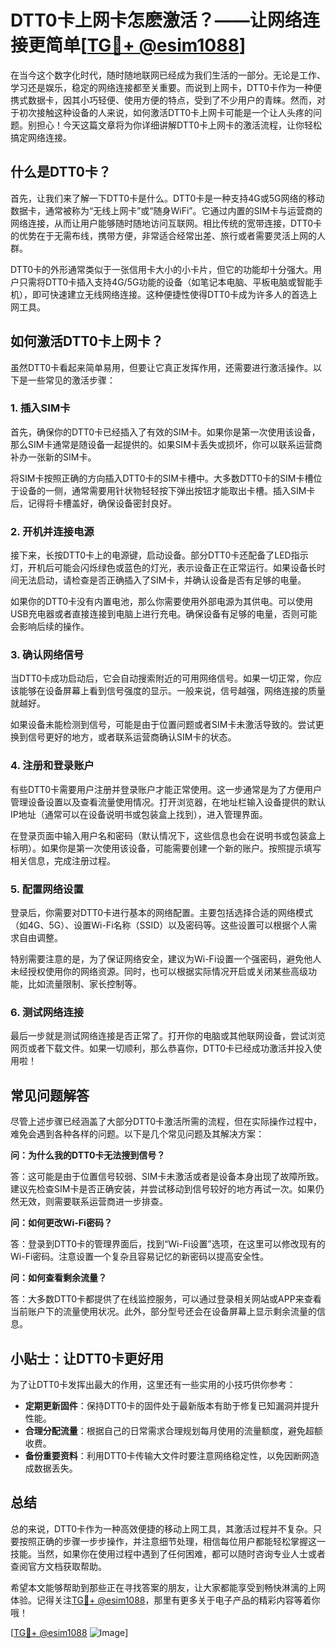 # DTT0卡上网卡怎麽激活？——让网络连接更简单[[TG💪+ @esim1088](https://t.me/s/esim1088)]

在当今这个数字化时代，随时随地联网已经成为我们生活的一部分。无论是工作、学习还是娱乐，稳定的网络连接都至关重要。而说到上网卡，DTT0卡作为一种便携式数据卡，因其小巧轻便、使用方便的特点，受到了不少用户的青睐。然而，对于初次接触这种设备的人来说，如何激活DTT0卡上网卡可能是一个让人头疼的问题。别担心！今天这篇文章将为你详细讲解DTT0卡上网卡的激活流程，让你轻松搞定网络连接。

## 什么是DTT0卡？

首先，让我们来了解一下DTT0卡是什么。DTT0卡是一种支持4G或5G网络的移动数据卡，通常被称为“无线上网卡”或“随身WiFi”。它通过内置的SIM卡与运营商的网络连接，从而让用户能够随时随地访问互联网。相比传统的宽带连接，DTT0卡的优势在于无需布线，携带方便，非常适合经常出差、旅行或者需要灵活上网的人群。

DTT0卡的外形通常类似于一张信用卡大小的小卡片，但它的功能却十分强大。用户只需将DTT0卡插入支持4G/5G功能的设备（如笔记本电脑、平板电脑或智能手机），即可快速建立无线网络连接。这种便捷性使得DTT0卡成为许多人的首选上网工具。

## 如何激活DTT0卡上网卡？

虽然DTT0卡看起来简单易用，但要让它真正发挥作用，还需要进行激活操作。以下是一些常见的激活步骤：

### 1. 插入SIM卡

首先，确保你的DTT0卡已经插入了有效的SIM卡。如果你是第一次使用该设备，那么SIM卡通常是随设备一起提供的。如果SIM卡丢失或损坏，你可以联系运营商补办一张新的SIM卡。

将SIM卡按照正确的方向插入DTT0卡的SIM卡槽中。大多数DTT0卡的SIM卡槽位于设备的一侧，通常需要用针状物轻轻按下弹出按钮才能取出卡槽。插入SIM卡后，记得将卡槽盖好，确保设备密封良好。

### 2. 开机并连接电源

接下来，长按DTT0卡上的电源键，启动设备。部分DTT0卡还配备了LED指示灯，开机后可能会闪烁绿色或蓝色的灯光，表示设备正在正常运行。如果设备长时间无法启动，请检查是否正确插入了SIM卡，并确认设备是否有足够的电量。

如果你的DTT0卡没有内置电池，那么你需要使用外部电源为其供电。可以使用USB充电器或者直接连接到电脑上进行充电。确保设备有足够的电量，否则可能会影响后续的操作。

### 3. 确认网络信号

当DTT0卡成功启动后，它会自动搜索附近的可用网络信号。如果一切正常，你应该能够在设备屏幕上看到信号强度的显示。一般来说，信号越强，网络连接的质量就越好。

如果设备未能检测到信号，可能是由于位置问题或者SIM卡未激活导致的。尝试更换到信号更好的地方，或者联系运营商确认SIM卡的状态。

### 4. 注册和登录账户

有些DTT0卡需要用户注册并登录账户才能正常使用。这一步通常是为了方便用户管理设备设置以及查看流量使用情况。打开浏览器，在地址栏输入设备提供的默认IP地址（通常可以在设备说明书或包装盒上找到），进入管理界面。

在登录页面中输入用户名和密码（默认情况下，这些信息也会在说明书或包装盒上标明）。如果你是第一次使用该设备，可能需要创建一个新的账户。按照提示填写相关信息，完成注册过程。

### 5. 配置网络设置

登录后，你需要对DTT0卡进行基本的网络配置。主要包括选择合适的网络模式（如4G、5G）、设置Wi-Fi名称（SSID）以及密码等。这些设置可以根据个人需求自由调整。

特别需要注意的是，为了保证网络安全，建议为Wi-Fi设置一个强密码，避免他人未经授权使用你的网络资源。同时，也可以根据实际情况开启或关闭某些高级功能，比如流量限制、家长控制等。

### 6. 测试网络连接

最后一步就是测试网络连接是否正常了。打开你的电脑或其他联网设备，尝试浏览网页或者下载文件。如果一切顺利，那么恭喜你，DTT0卡已经成功激活并投入使用啦！

## 常见问题解答

尽管上述步骤已经涵盖了大部分DTT0卡激活所需的流程，但在实际操作过程中，难免会遇到各种各样的问题。以下是几个常见问题及其解决方案：

**问：为什么我的DTT0卡无法搜到信号？**

答：这可能是由于位置信号较弱、SIM卡未激活或者是设备本身出现了故障所致。建议先检查SIM卡是否正确安装，并尝试移动到信号较好的地方再试一次。如果仍然无效，则需要联系运营商进一步排查。

**问：如何更改Wi-Fi密码？**

答：登录到DTT0卡的管理界面后，找到“Wi-Fi设置”选项，在这里可以修改现有的Wi-Fi密码。注意设置一个复杂且容易记忆的新密码以提高安全性。

**问：如何查看剩余流量？**

答：大多数DTT0卡都提供了在线监控服务，可以通过登录相关网站或APP来查看当前账户下的流量使用状况。此外，部分型号还会在设备屏幕上显示剩余流量的信息。

## 小贴士：让DTT0卡更好用

为了让DTT0卡发挥出最大的作用，这里还有一些实用的小技巧供你参考：

- **定期更新固件**：保持DTT0卡的固件处于最新版本有助于修复已知漏洞并提升性能。
- **合理分配流量**：根据自己的日常需求合理规划每月使用的流量额度，避免超额收费。
- **备份重要资料**：利用DTT0卡传输大文件时要注意网络稳定性，以免因断网造成数据丢失。

## 总结

总的来说，DTT0卡作为一种高效便捷的移动上网工具，其激活过程并不复杂。只要按照正确的步骤一步步操作，并注意细节处理，相信每位用户都能轻松掌握这一技能。当然，如果你在使用过程中遇到了任何困难，都可以随时咨询专业人士或者查阅官方文档获取帮助。

希望本文能够帮助到那些正在寻找答案的朋友，让大家都能享受到畅快淋漓的上网体验。记得关注[TG💪+ @esim1088](https://t.me/s/esim1088)，那里有更多关于电子产品的精彩内容等着你哦！

[[TG💪+ @esim1088](https://t.me/s/esim1088) ![Image](https://i.postimg.cc/4NQfJmqS/Snipaste-2025-05-13-00-14-12.png)]